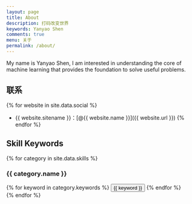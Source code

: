 ```yaml
---
layout: page
title: About
description: 打码改变世界
keywords: Yanyao Shen
comments: true
menu: 关于
permalink: /about/
---
```


My name is Yanyao Shen, I am interested in understanding the core of machine learning that provides the foundation to solve useful problems. 
## 联系

{% for website in site.data.social %}
* {{ website.sitename }}：[@{{ website.name }}]({{ website.url }})
{% endfor %}

## Skill Keywords

{% for category in site.data.skills %}
### {{ category.name }}
<div class="btn-inline">
{% for keyword in category.keywords %}
<button class="btn btn-outline" type="button">{{ keyword }}</button>
{% endfor %}
</div>
{% endfor %}
